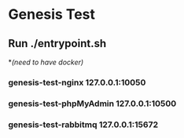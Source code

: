 # Genesis Test 

## Run ./entrypoint.sh
*_(need to have docker)_


### genesis-test-nginx        127.0.0.1:10050

### genesis-test-phpMyAdmin   127.0.0.1:10500

### genesis-test-rabbitmq   127.0.0.1:15672